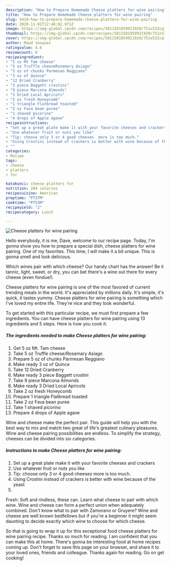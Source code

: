 ```yaml
---
description: "How to Prepare Homemade Cheese platters for wine pairing"
title: "How to Prepare Homemade Cheese platters for wine pairing"
slug: 4419-how-to-prepare-homemade-cheese-platters-for-wine-pairing
date: 2020-11-01T12:48:02.871Z
image: https://img-global.cpcdn.com/recipes/5811581859921920/751x532cq70/cheese-platters-for-wine-pairing-recipe-main-photo.jpg
thumbnail: https://img-global.cpcdn.com/recipes/5811581859921920/751x532cq70/cheese-platters-for-wine-pairing-recipe-main-photo.jpg
cover: https://img-global.cpcdn.com/recipes/5811581859921920/751x532cq70/cheese-platters-for-wine-pairing-recipe-main-photo.jpg
author: Maud Vasquez
ratingvalue: 4.6
reviewcount: 8
recipeingredient:
- "5 oz Mt Tam cheese"
- "5 oz Truffle cheeseRosemary Asiago"
- "5 oz of chunks Parmesan Reggiano"
- "3 oz of Quince"
- "12 Dried Cranberry"
- "3 piece Baggett crostini"
- "9 piece Marcona Almonds"
- "3 Dried Local Apricots"
- "2 oz fresh Honeycomb"
- "1 triangle Flatbread toasted"
- "2 oz Fava bean puree"
- "1 shaved picorino"
- "4 drops of Apple agave"
recipeinstructions:
- "Set up a great plate make it with your favorite cheeses and crackers"
- "Use whatever fruit or nuts you like"
- "Tip: choose only 3 or 4 good cheeses  more is too much."
- "Using Crostini instead of crackers is better with wine because of the yeast"
- ""
categories:
- Recipe
tags:
- cheese
- platters
- for

katakunci: cheese platters for 
nutrition: 204 calories
recipecuisine: American
preptime: "PT37M"
cooktime: "PT53M"
recipeyield: "2"
recipecategory: Lunch

---
```



![Cheese platters for wine pairing](https://img-global.cpcdn.com/recipes/5811581859921920/751x532cq70/cheese-platters-for-wine-pairing-recipe-main-photo.jpg)

Hello everybody, it is me, Dave, welcome to our recipe page. Today, I'm gonna show you how to prepare a special dish, cheese platters for wine pairing. One of my favorites. This time, I will make it a bit unique. This is gonna smell and look delicious.

Which wines pair with which cheese? Our handy chart has the answer! Be it tannic, light, sweet, or dry, you can bet there&#39;s a wine out there for every cheese (even fondue!).

Cheese platters for wine pairing is one of the most favored of current trending meals in the world. It's appreciated by millions daily. It's simple, it's quick, it tastes yummy. Cheese platters for wine pairing is something which I've loved my entire life. They're nice and they look wonderful.


To get started with this particular recipe, we must first prepare a few ingredients. You can have cheese platters for wine pairing using 13 ingredients and 5 steps. Here is how you cook it.

<!--inarticleads1-->

##### The ingredients needed to make Cheese platters for wine pairing:

1. Get 5 oz Mt. Tam cheese
1. Take 5 oz Truffle cheese/Rosemary Asiago
1. Prepare 5 oz of chunks Parmesan Reggiano
1. Make ready 3 oz of Quince
1. Take 12 Dried Cranberry
1. Make ready 3 piece Baggett crostini
1. Take 9 piece Marcona Almonds
1. Make ready 3 Dried Local Apricots
1. Take 2 oz fresh Honeycomb
1. Prepare 1 triangle Flatbread toasted
1. Take 2 oz Fava bean puree
1. Take 1 shaved picorino
1. Prepare 4 drops of Apple agave


Wine and cheese make the perfect pair. This guide will help you with the best way to mix and match two great of life&#39;s greatest culinary pleasures. Wine and cheese pairing possibilities are endless. To simplify the strategy, cheeses can be divided into six categories. 

<!--inarticleads2-->

##### Instructions to make Cheese platters for wine pairing:

1. Set up a great plate make it with your favorite cheeses and crackers
1. Use whatever fruit or nuts you like
1. Tip: choose only 3 or 4 good cheeses  more is too much.
1. Using Crostini instead of crackers is better with wine because of the yeast
1. 


Fresh: Soft and rindless, these can. Learn what cheese to pair with which wine. Wine and cheese can form a perfect union when adequately combined. Don&#39;t know what to pair with Zamorano or Gruyere? Wine and cheese are well known bedfellows but if you&#39;re a beginner it might seem daunting to decide exactly which wine to choose for which cheese. 

So that is going to wrap it up for this exceptional food cheese platters for wine pairing recipe. Thanks so much for reading. I am confident that you can make this at home. There's gonna be interesting food at home recipes coming up. Don't forget to save this page on your browser, and share it to your loved ones, friends and colleague. Thanks again for reading. Go on get cooking!
